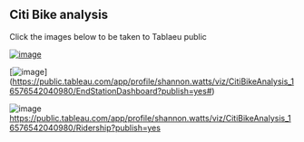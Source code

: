 ## Citi Bike analysis 

Click the images below to be taken  to Tablaeu public

[![image](https://user-images.githubusercontent.com/100214297/179046460-4af1c1b9-231f-4cb1-af7d-7154201ade20.png)](https://public.tableau.com/app/profile/shannon.watts/viz/CitiBikeAnalysis_16576542040980/StartStationDashboard?publish=yes)


[![image](https://user-images.githubusercontent.com/100214297/180296349-08082575-e195-43f5-946c-dfea4efc31cf.png)] (https://public.tableau.com/app/profile/shannon.watts/viz/CitiBikeAnalysis_16576542040980/EndStationDashboard?publish=yes#)

![image](https://user-images.githubusercontent.com/100214297/180296439-12132204-efd4-467a-85d1-98f66691eaf5.png)
https://public.tableau.com/app/profile/shannon.watts/viz/CitiBikeAnalysis_16576542040980/Ridership?publish=yes
